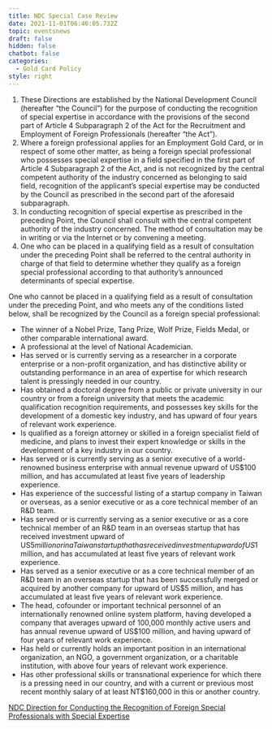 ```yaml
---
title: NDC Special Case Review
date: 2021-11-01T06:46:05.732Z
topic: eventsnews
draft: false
hidden: false
chatbot: false
categories:
  - Gold Card Policy
style: right
---
```

1. These Directions are established by the National Development Council (hereafter “the Council”) for the purpose of conducting the recognition of special expertise in accordance with the provisions of the second part of Article 4 Subparagraph 2 of the Act for the Recruitment and Employment of Foreign Professionals (hereafter “the Act”).
2. Where a foreign professional applies for an Employment Gold Card, or in respect of some other matter, as being a foreign special professional who possesses special expertise in a field specified in the first part of Article 4 Subparagraph 2 of the Act, and is not recognized by the central competent authority of the industry concerned as belonging to said field, recognition of the applicant’s special expertise may be conducted by the Council as prescribed in the second part of the aforesaid subparagraph.
3. In conducting recognition of special expertise as prescribed in the preceding Point, the Council shall consult with the central competent authority of the industry concerned. The method of consultation may be in writing or via the Internet or by convening a meeting.
4. One who can be placed in a qualifying field as a result of consultation under the preceding Point shall be referred to the central authority in charge of that field to determine whether they qualify as a foreign special professional according to that authority’s announced determinants of special expertise. 

One who cannot be placed in a qualifying field as a result of consultation under the preceding Point, and who meets any of the conditions listed below, shall be recognized by the Council as a foreign special professional:

* The winner of a Nobel Prize, Tang Prize, Wolf Prize, Fields Medal, or other comparable international award.
* A professional at the level of National Academician.
* Has served or is currently serving as a researcher in a corporate enterprise or a non-profit organization, and has distinctive ability or outstanding performance in an area of expertise for which research talent is pressingly needed in our country.
* Has obtained a doctoral degree from a public or private university in our country or from a foreign university that meets the academic qualification recognition requirements, and possesses key skills for the development of a domestic key industry, and has upward of four years of relevant work experience.
* Is qualified as a foreign attorney or skilled in a foreign specialist field of medicine, and plans to invest their expert knowledge or skills in the development of a key industry in our country.
* Has served or is currently serving as a senior executive of a world-renowned business enterprise with annual revenue upward of US$100 million, and has accumulated at least five years of leadership experience.
* Has experience of the successful listing of a startup company in Taiwan or overseas, as a senior executive or as a core technical member of an R&D team.
* Has served or is currently serving as a senior executive or as a core technical member of an R&D team in an overseas startup that has received investment upward of US$5 million or in a Taiwan startup that has received investment upward of US$1 million, and has accumulated at least five years of relevant work experience.
* Has served as a senior executive or as a core technical member of an R&D team in an overseas startup that has been successfully merged or acquired by another company for upward of US$5 million, and has accumulated at least five years of relevant work experience.
* The head, cofounder or important technical personnel of an internationally renowned online system platform, having developed a company that averages upward of 100,000 monthly active users and has annual revenue upward of US$100 million, and having upward of four years of relevant work experience.
* Has held or currently holds an important position in an international organization, an NGO, a government organization, or a charitable institution, with above four years of relevant work experience.
* Has other professional skills or transnational experience for which there is a pressing need in our country, and with a current or previous most recent monthly salary of at least NT$160,000 in this or another country.

[NDC Direction for Conducting the Recognition of Foreign Special Professionals with Special Expertise](https://ws.ndc.gov.tw/Download.ashx?u=LzAwMS9hZG1pbmlzdHJhdG9yLzI5L3JlbGZpbGUvMC8xNDYyOC8yZWMzNzkxOC01MjcxLTRlNmMtOTQ0Zi05OWQzNDg3YTkwOTQucGRm&n=MjAyMTEwMjXmnIPllYboqo3lrpropoHpu54o6Iux5paH54mIKS5wZGY%3d&icon=..pdf "to NDC Direction for Conducting the Recognition of Foreign Special Professionals with Special Expertise Document")